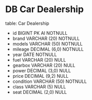 # DB Car Dealership

table: Car Dealership

- id BIGINT PK AI NOTNULL
- brand VARCHAR (20) NOTNULL 
- models VARCHAR (50) NOTNULL
- mileage DECIMAL (6,0) NOTNULL
- year DATE NOTNULL
- fuel VARCHAR (20) NULL
- gearbox VARCHAR (20) NULL
- power DECIMAL (3,0) NULL
- price DECIMAL (9,2) NULL
- condition VARCHAR (50) NOTNULL
- class VARCHAR (5) NULL
- seat DECIMAL (2,0) NULL